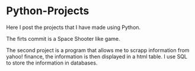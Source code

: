# Python-Projects
Here I post the projects that I have made using Python.

The firts commit is a Space Shooter like game.

The second project is a program that allows me to scrapp information from yahoo! finance, the information is then displayed in a html table. I use SQL to store the information in databases.
